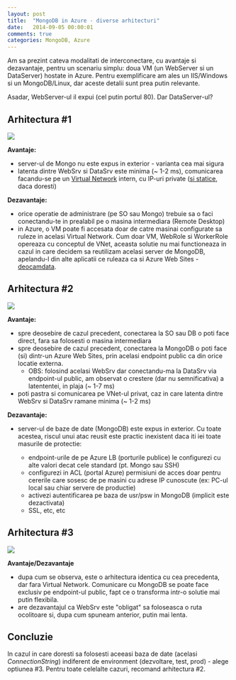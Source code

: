 ```yaml
---
layout: post
title:  "MongoDB in Azure - diverse arhitecturi"
date:   2014-09-05 00:00:01
comments: true
categories: MongoDB, Azure
---
```


Am sa prezint cateva modalitati de interconectare, cu avantaje si dezavantaje, pentru un scenariu simplu: doua VM (un WebServer si un DataServer) hostate in Azure. Pentru exemplificare am ales un IIS/Windows si un MongoDB/Linux, dar aceste detalii sunt prea putin relevante.

Asadar, WebServer-ul il expui (cel putin portul 80). Dar DataServer-ul?

## Arhitectura #1 ##

![](https://dl.dropboxusercontent.com/u/43065769/blog/images/2014/09-05-mongo-azure-1.png)

**Avantaje:**

- server-ul de Mongo nu este expus in exterior - varianta cea mai sigura
- latenta dintre WebSrv si DataSrv este minima (~ 1-2 ms), comunicarea facandu-se pe un [Virtual Network](http://azure.microsoft.com/en-us/services/virtual-network/) intern, cu IP-uri private ([si statice](http://msdn.microsoft.com/en-us/library/azure/dn630228.aspx), daca doresti)
 
**Dezavantaje:**

- orice operatie de administrare (pe SO sau Mongo) trebuie sa o faci conectandu-te in prealabil pe o masina intermediara (Remote Desktop)
- in Azure, o VM poate fi accesata doar de catre masinai configurate sa ruleze in acelasi Virtual Network. Cum doar  VM, WebRole si WorkerRole opereaza cu conceptul de VNet, aceasta solutie nu mai functioneaza in cazul in care decidem sa reutilizam acelasi server de MongoDB, apelandu-l din alte aplicatii ce ruleaza ca si Azure Web Sites - [deocamdata](http://feedback.azure.com/forums/169385-websites/suggestions/4135102-allow-azure-web-sites-to-connect-to-a-virtual-netw).

## Arhitectura #2 ##

![](https://dl.dropboxusercontent.com/u/43065769/blog/images/2014/09-05-mongo-azure-2.png)

**Avantaje:**

- spre deosebire de cazul precedent, conectarea la SO sau DB o poti face direct, fara sa folosesti o masina intermediara
- spre deosebire de cazul precedent, conectarea la MongoDB o poti face (si) dintr-un Azure Web Sites, prin acelasi endpoint public ca din orice locatie externa. 
	- OBS: folosind acelasi WebSrv dar conectandu-ma la DataSrv via endpoint-ul public, am observat o crestere (dar nu semnificativa) a latententei, in plaja (~ 1-7 ms)
- poti pastra si comunicarea pe VNet-ul privat, caz in care latenta dintre WebSrv si DataSrv ramane minima (~ 1-2 ms)
 
**Dezavantaje:**

- server-ul de baze de date (MongoDB) este expus in exterior. Cu toate acestea, riscul unui atac reusit este practic inexistent daca iti iei toate masurile de protectie:

	- endpoint-urile de pe Azure LB (porturile publice) le configurezi cu alte valori decat cele standard (pt. Mongo sau SSH)
	- configurezi in ACL (portal Azure) permisiuni de acces doar pentru cererile care sosesc de pe masini cu adrese IP cunoscute (ex: PC-ul local sau chiar servere de productie)
	- activezi autentificarea pe baza de usr/psw in MongoDB (implicit este dezactivata)
	- SSL, etc, etc

## Arhitectura #3 ##

![](https://dl.dropboxusercontent.com/u/43065769/blog/images/2014/09-05-mongo-azure-3.png)

**Avantaje/Dezavantaje**

- dupa cum se observa, este o arhitectura identica cu cea precedenta, dar fara Virtual Network. Comunicare cu MongoDB se poate face exclusiv pe endpoint-ul public, fapt ce o transforma intr-o solutie mai putin flexibila.
- are dezavantajul ca WebSrv este "obligat" sa foloseasca o ruta ocolitoare si, dupa cum spuneam anterior, putin mai lenta.

## Concluzie ##

In cazul in care doresti sa folosesti aceeasi baza de date (acelasi *ConnectionString*) indiferent de environment (dezvoltare, test, prod) - alege optiunea #3. 
Pentru toate celelalte cazuri, recomand arhitectura #2. 

